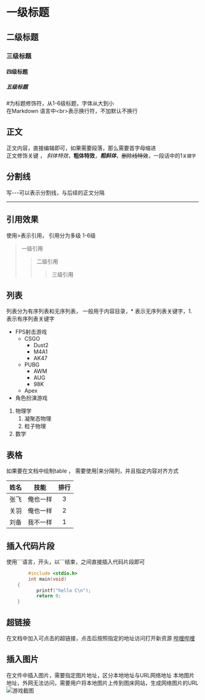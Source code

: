 #  一级标题
## 二级标题
### 三级标题
#### 四级标题
##### 五级标题

  \#为标题修饰符，从1-6级标题，字体从大到小<br>
  在Markdown 语言中\<br\>表示换行符，不加默认不换行<br>

## 正文
   正文内容，直接编辑即可，如果需要段落，那么需要首字母缩进<br>
   正文修饰关键 ， *斜体特效*，**粗体特效**，***粗斜体***，~~删除线特效~~，一段话中的1`关键字`<br>
## 分割线
   写\-\-\-可以表示分割线，与后续的正文分隔

------

## 引用效果
   使用\>表示引用，  引用分为多级  1-6级
> 一级引用
>> 二级引用
>>> 三级引用

## 列表
   列表分为有序列表和无序列表， 一般用于内容目录，\* 表示无序列表关键字，1. 表示有序列表关键字

* FPS射击游戏
  * CSGO
    * Dust2
    * M4A1
    * AK47
  * PUBG
    * AWM
    * AUG
    * 98K
  * Apex
* 角色扮演游戏

1. 物理学
   1. 凝聚态物理
   2. 粒子物理
2. 数学

## 表格
  如果要在文档中绘制table ， 需要使用|来分隔列，并且指定内容对齐方式

|姓名|技能|排行|
--|:--:|:--:|
|张飞|俺也一样|3|
|关羽|俺也一样|2|
|刘备|我不一样|1|

## 插入代码片段
  使用\`\`\`语言，开头，以\`\`\`结束，之间直接插入代码片段即可

```c
        #include <stdio.h>
        int main(void)
	{
	       printf("hello C\n");
	       return 0;
	}

```

## 超链接

   在文档中加入可点击的超链接，点击后按照指定的地址访问打开新资源
[哔哩哔哩](https://www.bilibili.com/)

## 插入图片
  在文件中插入图片，需要指定图片地址，区分本地地址与URL网络地址
  本地图片地址，外网无法访问，需要用户将本地图片上传到图床网站，生成网络图片的URL
![游戏截图](C://Users//HONOR//Desktop//1.jpg "游戏截图") 
